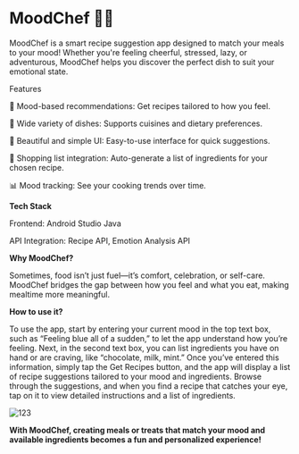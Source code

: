 # MoodChef 🍳✨
MoodChef is a smart recipe suggestion app designed to match your meals to your mood! Whether you're feeling cheerful, stressed, lazy, or adventurous, MoodChef helps you discover the perfect dish to suit your emotional state.

Features

🧠 Mood-based recommendations: Get recipes tailored to how you feel.

🥗 Wide variety of dishes: Supports cuisines and dietary preferences.

🎨 Beautiful and simple UI: Easy-to-use interface for quick suggestions.

🛒 Shopping list integration: Auto-generate a list of ingredients for your chosen recipe.

📊 Mood tracking: See your cooking trends over time.

**Tech Stack**

Frontend: Android Studio Java

API Integration: Recipe API, Emotion Analysis API

**Why MoodChef?**

Sometimes, food isn’t just fuel—it’s comfort, celebration, or self-care. MoodChef bridges the gap between how you feel and what you eat, making mealtime more meaningful.

**How to use it?**

To use the app, start by entering your current mood in the top text box, such as “Feeling blue all of a sudden,” to let the app understand how you’re feeling. Next, in the second text box, you can list ingredients you have on hand or are craving, like “chocolate, milk, mint.” Once you’ve entered this information, simply tap the Get Recipes button, and the app will display a list of recipe suggestions tailored to your mood and ingredients. Browse through the suggestions, and when you find a recipe that catches your eye, tap on it to view detailed instructions and a list of ingredients. 

![123](https://github.com/user-attachments/assets/a5bca7a5-b5ee-45b8-a9b9-854f0fae76dd)

**With MoodChef, creating meals or treats that match your mood and available ingredients becomes a fun and personalized experience!**

